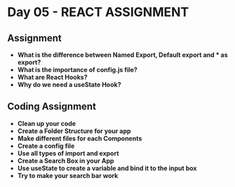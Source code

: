 # Day 05 - REACT ASSIGNMENT

## Assignment

- **What is the difference between Named Export, Default export and * as export?**
- **What is the importance of config.js file?**
- **What are React Hooks?**
- **Why do we need a useState Hook?**

## Coding Assignment

- **Clean up your code**
- **Create a Folder Structure for your app**
- **Make different files for each Components**
- **Create a config file**
- **Use all types of import and export**
- **Create a Search Box in your App**
- **Use useState to create a variable and bind it to the input box**
- **Try to make your search bar work**
